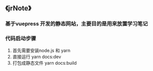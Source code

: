 ## **《jrNote》** 

### 基于vuepress 开发的静态网站，主要目的是用来放置学习笔记

### 代码启动步骤

1. 首先需要安装node.js 和 yarn
2. 直接运行 yarn docs:dev
3. 打包成静态文件  yarn docs:build